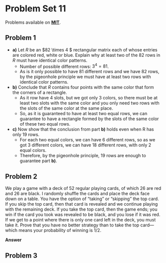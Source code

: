 # Problem Set 11

Problems available on [**MIT**](https://openlearninglibrary.mit.edu/assets/courseware/v1/f4cfe6d1fc5ecb85ed910ef57773ce94/asset-v1:OCW+6.042J+2T2019+type@asset+block/MIT6_042JS15_ps11.pdf).

## Problem 1

* **a)** Let $R$ be an $82 \times  4 $ rectangular matrix each of whose entries are colored red, white or blue. Explain why at least two of the 82 rows in $R$ must have identical color patterns. 
  * Number of possible different rows: $3^4 = 81$.
  * As is it only possible to have 81 different rows and we have 82 rows, by the pigeonhole principle we must have at least two rows with identical color patterns.
* **b)** Conclude that $R$ contains four points with the same color that form the corners of a rectangle. 
  * As it row have 4 slots, but we got only 3 colors, so there must be at least two slots with the same color and you only need two rows with the slots of the same color at the same place.
  * So, as it is guaranteed to have at least two equal rows, we can guarantee to have a rectangle formed by the slots of the same color of these two equal rows.
* **c)** Now show that the conclusion from part **b)** holds even when R has only 19 rows. 
  * For each two equal colors, we can have 6 different rows, so as we got 3 different colors, we can have 18 different rows, with only 2 equal colors.
  * Therefore, by the pigeonhole principle, 19 rows are enough to guarantee part **b)**.

## Problem 2

We play a game with a deck of 52 regular playing cards, of which 26 are red and 26 are black. I randomly shuffle the cards and place the deck face down on a table. You have the option of “taking” or “skipping” the top card. If you skip the top card, then that card is revealed and we continue playing with the remaining deck. If you take the top card, then the game ends; you win if the card you took was revealed to be black, and you lose if it was red. If we get to a point where there is only one card left in the deck, you must take it. Prove that you have no better strategy than to take the top card—which means your probability of winning is 1/2. 

**Answer**



## Problem 3

